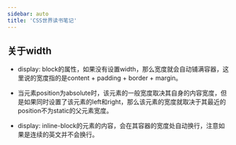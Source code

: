 ```yaml
---
sidebar: auto
title: 'CSS世界读书笔记'
---
```


## 关于width

- display: block的属性，如果没有设置width，那么宽度就会自动铺满容器，这里说的宽度指的是content + padding + border + margin。
- 当元素position为absolute时，该元素的一般宽度取决其自身的内容宽度，但是如果同时设置了该元素的left和right，那么该元素的宽度就取决于其最近的position不为static的父元素宽度。

- display: inline-block的元素的内容，会在其容器的宽度处自动换行，注意如果是连续的英文并不会换行。